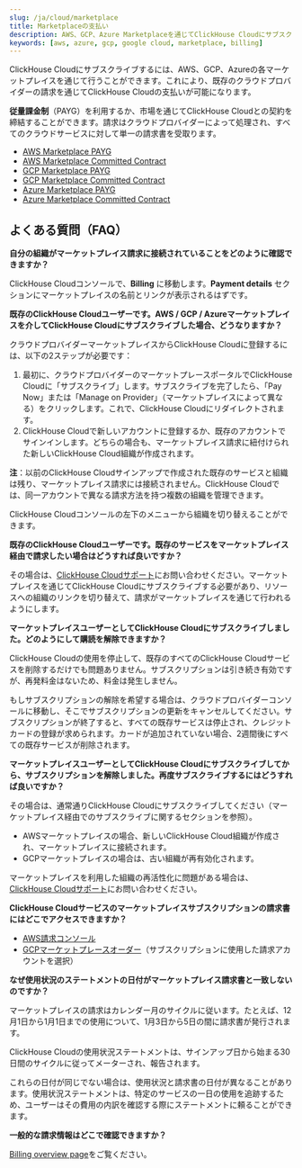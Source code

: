 ```yaml
---
slug: /ja/cloud/marketplace
title: Marketplaceの支払い
description: AWS、GCP、Azure Marketplaceを通じてClickHouse Cloudにサブスクライブ。
keywords: [aws, azure, gcp, google cloud, marketplace, billing]
---
```


ClickHouse Cloudにサブスクライブするには、AWS、GCP、Azureの各マーケットプレイスを通じて行うことができます。これにより、既存のクラウドプロバイダーの請求を通じてClickHouse Cloudの支払いが可能になります。

**従量課金制**（PAYG）を利用するか、市場を通じてClickHouse Cloudとの契約を締結することができます。請求はクラウドプロバイダーによって処理され、すべてのクラウドサービスに対して単一の請求書を受取ります。

- [AWS Marketplace PAYG](/ja/cloud/billing/marketplace/aws-marketplace-payg)
- [AWS Marketplace Committed Contract](/ja/cloud/billing/marketplace/aws-marketplace-committed-contract)
- [GCP Marketplace PAYG](/ja/cloud/billing/marketplace/gcp-marketplace-payg)
- [GCP Marketplace Committed Contract](/ja/cloud/billing/marketplace/gcp-marketplace-committed-contract)
- [Azure Marketplace PAYG](/ja/cloud/billing/marketplace/azure-marketplace-payg)
- [Azure Marketplace Committed Contract](/ja/cloud/billing/marketplace/azure-marketplace-committed-contract)

## よくある質問（FAQ）

**自分の組織がマーケットプレイス請求に接続されていることをどのように確認できますか？**

ClickHouse Cloudコンソールで、**Billing** に移動します。**Payment details** セクションにマーケットプレイスの名前とリンクが表示されるはずです。

**既存のClickHouse Cloudユーザーです。AWS / GCP / Azureマーケットプレイスを介してClickHouse Cloudにサブスクライブした場合、どうなりますか？**

クラウドプロバイダーマーケットプレイスからClickHouse Cloudに登録するには、以下の2ステップが必要です：
1. 最初に、クラウドプロバイダーのマーケットプレースポータルでClickHouse Cloudに「サブスクライブ」します。サブスクライブを完了したら、「Pay Now」または「Manage on Provider」（マーケットプレイスによって異なる）をクリックします。これで、ClickHouse Cloudにリダイレクトされます。
2. ClickHouse Cloudで新しいアカウントに登録するか、既存のアカウントでサインインします。どちらの場合も、マーケットプレイス請求に紐付けられた新しいClickHouse Cloud組織が作成されます。

**注**：以前のClickHouse Cloudサインアップで作成された既存のサービスと組織は残り、マーケットプレイス請求には接続されません。ClickHouse Cloudでは、同一アカウントで異なる請求方法を持つ複数の組織を管理できます。

ClickHouse Cloudコンソールの左下のメニューから組織を切り替えることができます。

**既存のClickHouse Cloudユーザーです。既存のサービスをマーケットプレイス経由で請求したい場合はどうすれば良いですか？**

その場合は、[ClickHouse Cloudサポート](https://clickhouse.com/support/program)にお問い合わせください。マーケットプレイスを通じてClickHouse Cloudにサブスクライブする必要があり、リソースへの組織のリンクを切り替えて、請求がマーケットプレイスを通じて行われるようにします。

**マーケットプレイスユーザーとしてClickHouse Cloudにサブスクライブしました。どのようにして購読を解除できますか？**

ClickHouse Cloudの使用を停止して、既存のすべてのClickHouse Cloudサービスを削除するだけでも問題ありません。サブスクリプションは引き続き有効ですが、再発料金はないため、料金は発生しません。

もしサブスクリプションの解除を希望する場合は、クラウドプロバイダーコンソールに移動し、そこでサブスクリプションの更新をキャンセルしてください。サブスクリプションが終了すると、すべての既存サービスは停止され、クレジットカードの登録が求められます。カードが追加されていない場合、2週間後にすべての既存サービスが削除されます。

**マーケットプレイスユーザーとしてClickHouse Cloudにサブスクライブしてから、サブスクリプションを解除しました。再度サブスクライブするにはどうすれば良いですか？**

その場合は、通常通りClickHouse Cloudにサブスクライブしてください（マーケットプレイス経由でのサブスクライブに関するセクションを参照）。

- AWSマーケットプレイスの場合、新しいClickHouse Cloud組織が作成され、マーケットプレイスに接続されます。
- GCPマーケットプレイスの場合は、古い組織が再有効化されます。

マーケットプレイスを利用した組織の再活性化に問題がある場合は、[ClickHouse Cloudサポート](https://clickhouse.com/support/program)にお問い合わせください。

**ClickHouse Cloudサービスのマーケットプレイスサブスクリプションの請求書にはどこでアクセスできますか？**

- [AWS請求コンソール](https://us-east-1.console.aws.amazon.com/billing/home)
- [GCPマーケットプレースオーダー](https://console.cloud.google.com/marketplace/orders)（サブスクリプションに使用した請求アカウントを選択）

**なぜ使用状況のステートメントの日付がマーケットプレイス請求書と一致しないのですか？**

マーケットプレイスの請求はカレンダー月のサイクルに従います。たとえば、12月1日から1月1日までの使用について、1月3日から5日の間に請求書が発行されます。

ClickHouse Cloudの使用状況ステートメントは、サインアップ日から始まる30日間のサイクルに従ってメーターされ、報告されます。

これらの日付が同じでない場合は、使用状況と請求書の日付が異なることがあります。使用状況ステートメントは、特定のサービスの一日の使用を追跡するため、ユーザーはその費用の内訳を確認する際にステートメントに頼ることができます。

**一般的な請求情報はどこで確認できますか？**

[Billing overview page](http://localhost:3000/docs/en/manage/billing)をご覧ください。
